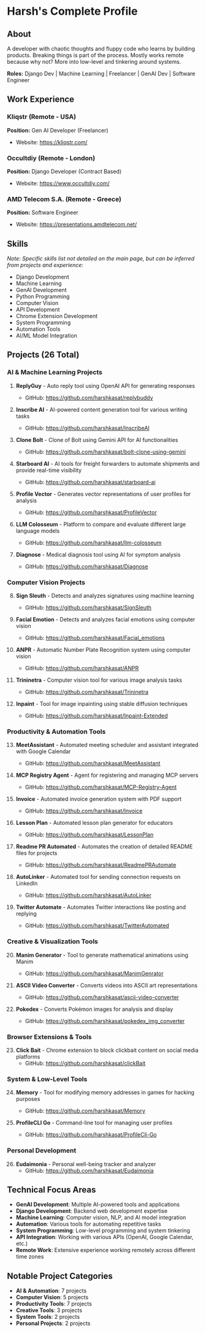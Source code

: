# Harsh's Complete Profile

## About
A developer with chaotic thoughts and fluppy code who learns by building products. Breaking things is part of the process. Mostly works remote because why not? More into low-level and tinkering around systems.

**Roles:** Django Dev | Machine Learning | Freelancer | GenAI Dev | Software Engineer

## Work Experience

### Kliqstr (Remote - USA)
**Position:** Gen AI Developer (Freelancer)
- Website: https://kliqstr.com/

### Occultdiy (Remote - London)
**Position:** Django Developer (Contract Based)
- Website: https://www.occultdiy.com/

### AMD Telecom S.A. (Remote - Greece)
**Position:** Software Engineer
- Website: https://presentations.amdtelecom.net/

## Skills
*Note: Specific skills list not detailed on the main page, but can be inferred from projects and experience:*
- Django Development
- Machine Learning
- GenAI Development
- Python Programming
- Computer Vision
- API Development
- Chrome Extension Development
- System Programming
- Automation Tools
- AI/ML Model Integration

## Projects (26 Total)

### AI & Machine Learning Projects
1. **ReplyGuy** - Auto reply tool using OpenAI API for generating responses
   - GitHub: https://github.com/harshkasat/replybuddy

2. **Inscribe AI** - AI-powered content generation tool for various writing tasks
   - GitHub: https://github.com/harshkasat/InscribeAI

3. **Clone Bolt** - Clone of Bolt using Gemini API for AI functionalities
   - GitHub: https://github.com/harshkasat/bolt-clone-using-gemini

4. **Starboard AI** - AI tools for freight forwarders to automate shipments and provide real-time visibility
   - GitHub: https://github.com/harshkasat/starboard-ai

5. **Profile Vector** - Generates vector representations of user profiles for analysis
   - GitHub: https://github.com/harshkasat/ProfileVector

6. **LLM Colosseum** - Platform to compare and evaluate different large language models
   - GitHub: https://github.com/harshkasat/llm-colosseum

7. **Diagnose** - Medical diagnosis tool using AI for symptom analysis
   - GitHub: https://github.com/harshkasat/Diagnose

### Computer Vision Projects
8. **Sign Sleuth** - Detects and analyzes signatures using machine learning
   - GitHub: https://github.com/harshkasat/SignSleuth

9. **Facial Emotion** - Detects and analyzes facial emotions using computer vision
   - GitHub: https://github.com/harshkasat/Facial_emotions

10. **ANPR** - Automatic Number Plate Recognition system using computer vision
    - GitHub: https://github.com/harshkasat/ANPR

11. **Trininetra** - Computer vision tool for various image analysis tasks
    - GitHub: https://github.com/harshkasat/Trininetra

12. **Inpaint** - Tool for image inpainting using stable diffusion techniques
    - GitHub: https://github.com/harshkasat/Inpaint-Extended

### Productivity & Automation Tools
13. **MeetAssistant** - Automated meeting scheduler and assistant integrated with Google Calendar
    - GitHub: https://github.com/harshkasat/MeetAssistant

14. **MCP Registry Agent** - Agent for registering and managing MCP servers
    - GitHub: https://github.com/harshkasat/MCP-Registry-Agent

15. **Invoice** - Automated invoice generation system with PDF support
    - GitHub: https://github.com/harshkasat/Invoice

16. **Lesson Plan** - Automated lesson plan generator for educators
    - GitHub: https://github.com/harshkasat/LessonPlan

17. **Readme PR Automated** - Automates the creation of detailed README files for projects
    - GitHub: https://github.com/harshkasat/ReadmePRAutomate

18. **AutoLinker** - Automated tool for sending connection requests on LinkedIn
    - GitHub: https://github.com/harshkasat/AutoLinker

19. **Twitter Automate** - Automates Twitter interactions like posting and replying
    - GitHub: https://github.com/harshkasat/TwitterAutomated

### Creative & Visualization Tools
20. **Manim Generator** - Tool to generate mathematical animations using Manim
    - GitHub: https://github.com/harshkasat/ManimGenrator

21. **ASCII Video Converter** - Converts videos into ASCII art representations
    - GitHub: https://github.com/harshkasat/ascii-video-converter

22. **Pokedex** - Converts Pokémon images for analysis and display
    - GitHub: https://github.com/harshkasat/pokedex_img_converter

### Browser Extensions & Tools
23. **Click Bait** - Chrome extension to block clickbait content on social media platforms
    - GitHub: https://github.com/harshkasat/clickBait

### System & Low-Level Tools
24. **Memory** - Tool for modifying memory addresses in games for hacking purposes
    - GitHub: https://github.com/harshkasat/Memory

25. **ProfileCLI Go** - Command-line tool for managing user profiles
    - GitHub: https://github.com/harshkasat/ProfileCli-Go

### Personal Development
26. **Eudaimonia** - Personal well-being tracker and analyzer
    - GitHub: https://github.com/harshkasat/Eudaimonia

## Technical Focus Areas
- **GenAI Development**: Multiple AI-powered tools and applications
- **Django Development**: Backend web development expertise
- **Machine Learning**: Computer vision, NLP, and AI model integration
- **Automation**: Various tools for automating repetitive tasks
- **System Programming**: Low-level programming and system tinkering
- **API Integration**: Working with various APIs (OpenAI, Google Calendar, etc.)
- **Remote Work**: Extensive experience working remotely across different time zones

## Notable Project Categories
- **AI & Automation**: 7 projects
- **Computer Vision**: 5 projects  
- **Productivity Tools**: 7 projects
- **Creative Tools**: 3 projects
- **System Tools**: 2 projects
- **Personal Projects**: 2 projects